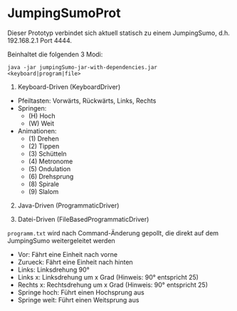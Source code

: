 # JumpingSumoProt

Dieser Prototyp verbindet sich aktuell statisch zu einem JumpingSumo, d.h. 192.168.2.1 Port 4444.

Beinhaltet die folgenden 3 Modi:

```java -jar jumpingSumo-jar-with-dependencies.jar <keyboard|program|file>``` 

1. Keyboard-Driven (KeyboardDriver)
  - Pfeiltasten: Vorwärts, Rückwärts, Links, Rechts
  - Springen: 
	  - (H) Hoch
	  - (W) Weit
  - Animationen: 
	  - (1) Drehen
	  - (2) Tippen
	  - (3) Schütteln
	  - (4) Metronome
	  - (5) Ondulation
	  - (6) Drehsprung
	  - (8) Spirale
	  - (9) Slalom

2. Java-Driven (ProgrammaticDriver)
  
3. Datei-Driven (FileBasedProgrammaticDriver)

```programm.txt``` wird nach Command-Änderung gepollt, die direkt auf dem JumpingSumo weitergeleitet werden
  - Vor: Fährt eine Einheit nach vorne
  - Zurueck: Fährt eine Einheit nach hinten
  - Links: Linksdrehung 90°
  - Links x: Linksdrehung um x Grad (Hinweis: 90° entspricht 25)
  - Rechts x: Rechtsdrehung um x Grad (Hinweis: 90° entspricht 25)
  - Springe hoch: Führt einen Hochsprung aus
  - Springe weit: Führt einen Weitsprung aus
